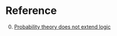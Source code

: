 # Reference

0. [Probability theory does not extend logic](https://metarationality.com/probability-and-logic)

